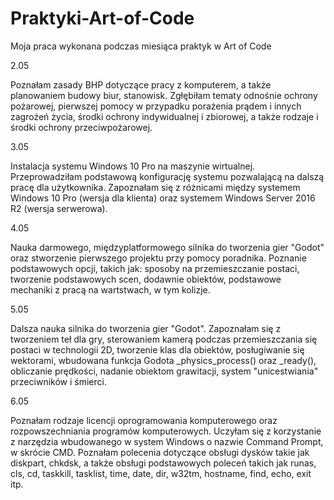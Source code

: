 # Praktyki-Art-of-Code
Moja praca wykonana podczas miesiąca praktyk w Art of Code


2.05

Poznałam zasady BHP dotyczące pracy z komputerem, a także planowaniem budowy biur, stanowisk. Zgłębiłam tematy odnośnie ochrony pożarowej, pierwszej pomocy w przypadku porażenia prądem i innych zagrożeń życia, środki ochrony indywidualnej i zbiorowej, a także rodzaje i środki ochrony przeciwpożarowej.


3.05

Instalacja systemu Windows 10 Pro na maszynie wirtualnej. Przeprowadziłam podstawową konfigurację systemu pozwalającą na dalszą pracę dla użytkownika. Zapoznałam się z różnicami między systemem Windows 10 Pro (wersja dla klienta) oraz systemem Windows Server 2016 R2 (wersja serwerowa).


4.05

Nauka darmowego, międzyplatformowego silnika do tworzenia gier "Godot" oraz stworzenie pierwszego projektu przy pomocy poradnika. Poznanie podstawowych opcji, takich jak: sposoby na przemieszczanie postaci, tworzenie podstawowych scen, dodawnie obiektów, podstawowe mechaniki z pracą na wartstwach, w tym kolizje.


5.05

Dalsza nauka silnika do tworzenia gier "Godot". Zapoznałam się z tworzeniem teł dla gry, sterowaniem kamerą podczas przemieszczania się postaci w technologii 2D, tworzenie klas dla obiektów, posługiwanie się wektorami, wbudowana funkcja Godota _physics_process() oraz _ready(), obliczanie prędkości, nadanie obiektom grawitacji, system "unicestwiania" przeciwników i śmierci.

6.05

Poznałam rodzaje licencji oprogramowania komputerowego oraz rozpowszechniania programów komputerowych. Uczyłam się z korzystanie z narzędzia wbudowanego w system Windows o nazwie Command Prompt, w skrócie CMD. Poznałam polecenia dotyczące obsługi dysków takie jak diskpart, chkdsk, a także obsługi podstawowych poleceń takich jak runas, cls, cd, taskkill, tasklist, time, date, dir, w32tm, hostname, find, echo, exit itp.

